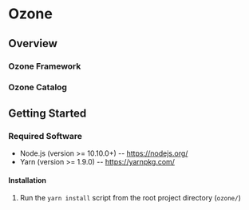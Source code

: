 # Ozone

## Overview

### Ozone Framework

### Ozone Catalog


## Getting Started

### Required Software

* Node.js (version >= 10.10.0+) -- https://nodejs.org/
* Yarn (version >= 1.9.0) -- https://yarnpkg.com/


#### Installation

1. Run the `yarn install` script from the root project directory (`ozone/`)





